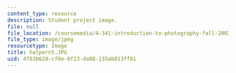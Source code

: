 ```yaml
---
content_type: resource
description: Student project image.
file: null
file_location: /coursemedia/4-341-introduction-to-photography-fall-2002/4f63b620cf0e8f13da88135ab813ff81_halpern5.JPG
file_type: image/jpeg
resourcetype: Image
title: halpern5.JPG
uid: 4f63b620-cf0e-8f13-da88-135ab813ff81
---
```

